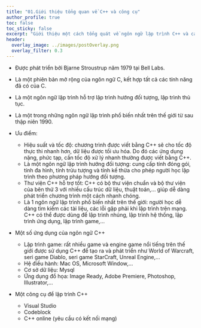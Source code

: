 ```yaml
---
title: "01.Giới thiệu tổng quan về C++ và công cụ"
author_profile: true
toc: false
toc_sticky: false
excerpt: "Giới thiệu một cách tổng quát về ngôn ngữ lập trình C++ và các công cụ cần có khi sử dụng nó."
header:
  overlay_image: ../images/postOverlay.png
  overlay_filter: 0.3
---
```

- Được phát triển bởi Bjarne Stroustrup năm 1979 tại Bell Labs.
- Là một phiên bản mở rộng của ngôn ngữ C, kết hợp tất cả các tính năng đã có của C.
- Là một ngôn ngữ lập trình hỗ trợ lập trình hướng đối tượng, lập trình thủ tục. 
- Là một trong những ngôn ngữ lập trình phổ biến nhất trên thế giới từ sau thập niên 1990.
- Ưu điểm:
  + Hiệu suất và tốc độ: chương trình được viết bằng C++ sẽ cho tốc độ thực thi nhanh hơn, dữ liệu được tối ưu hóa. Do đó các ứng dụng nặng, phức tạp, cần tốc độ xử lý nhanh thường được viết bằng C++.
  + Là một ngôn ngữ lập trình hướng đối tượng: cung cấp tính đóng gói, tính đa hình, tính trừu tượng và tính kế thừa cho phép người học lập trình theo phương pháp hướng đối tượng.
  + Thư viện C++ hỗ trợ tốt: C++ có bộ thư viện chuẩn và bộ thư viện của bên thứ 3 với nhiều cấu trúc dữ liệu, thuật toán,... giúp dễ dàng phát triển chương trình một cách nhanh chóng.
  + Là 1 ngôn ngữ lập trình phổ biến nhất trên thế giới: người học dễ dàng tìm kiếm các tài liệu, các lỗi gặp phải khi lập trình trên mạng. C++ có thể được dùng để lập trình nhúng, lập trình hệ thống, lập trình ứng dụng,  lập trình game,…

- Một số ứng dụng của ngôn ngữ C++
  + Lập trình game: rất nhiều game và engine game nổi tiếng trên thế giới được sử dụng C++ để tạo ra và phát triển như World of Warcraft, seri game Diablo, seri game StarCraft, Unreal Engine,...
  + Hệ điều hành: Mac OS, Microsoft Window,...
  + Cơ sở dữ liệu: Mysql
  + Ứng dụng đồ họa: Image Ready, Adobe Premiere, Photoshop, Illustrator,...

- Một công cụ để lập trình C++
  + Visual Studio
  + Codeblock
  + C++ online (yêu cầu có kết nối mạng)